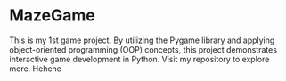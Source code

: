 # MazeGame
This is my 1st game project. By utilizing the Pygame library and applying object-oriented programming (OOP) concepts, this project demonstrates interactive game development in Python.  Visit my repository to explore more. Hehehe
